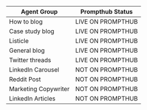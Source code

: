 | Agent Group           | Prompthub Status      |
|-----------------------|-----------------------|
| How to blog           | LIVE ON PROMPTHUB     |
| Case study blog       | LIVE ON PROMPTHUB     |
| Listicle              | LIVE ON PROMPTHUB     |
| General blog          | LIVE ON PROMPTHUB     |
| Twitter threads       | LIVE ON PROMPTHUB     |
| LinkedIn Carousel     | NOT ON PROMPTHUB      |
| Reddit Post           | NOT ON PROMPTHUB      |
| Marketing Copywriter  | NOT ON PROMPTHUB      |
| LinkedIn Articles     | NOT ON PROMPTHUB      |
